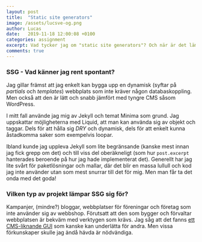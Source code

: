 ```yaml
---
layout: post
title:  "Static site generators"
image: /assets/lucsve-og.png
author: Lucas
date:   2019-11-18 12:00:08 +0100
categories: assignment
excerpt: Vad tycker jag om "static site generators"? Och när är det lämpligt att använda sig av det?
comments: true
---
```


### SSG - Vad känner jag rent spontant?
Jag gillar främst att jag enkelt kan bygga upp en dynamisk (syftar på *partials* och *templates*) webbplats som inte kräver någon databaskoppling. Men också att den är lätt och snabb jämfört med tyngre CMS såsom WordPress. 

I mitt fall använde jag mig av Jekyll och temat Minima som grund. Jag uppskattar möjligheterna med Liquid, att man kan använda sig av objekt och taggar. Dels för att hålla sig *DRY* och dynamisk, dels för att enkelt kunna åstadkomma saker som exempelvis loopar.

Ibland kunde jag uppleva Jekyll som lite begränsande (kanske mest innan jag fick grepp om det) och till viss del oberäkneligt (som hur `post.excerpt` hanterades beroende på hur jag hade implementerat det). Generellt har jag lite svårt för paketlösningar och mallar, där det blir en massa lullull och kod jag inte använder utan som mest snurrar till det för mig. Men man får ta det onda med det goda! 

### Vilken typ av projekt lämpar SSG sig för? 
Kampanjer, (mindre?) bloggar, webbplatser för föreningar och företag som inte använder sig av webbshop. Förutsatt att den som bygger och förvaltar webbplatsen är bekväm med verktygen som krävs. Jag såg att det fanns [ett CMS-liknande GUI](https://github.com/jekyll/jekyll-admin) som kanske kan underlätta för andra. Men vissa förkunskaper skulle jag ändå hävda är nödvändiga. 